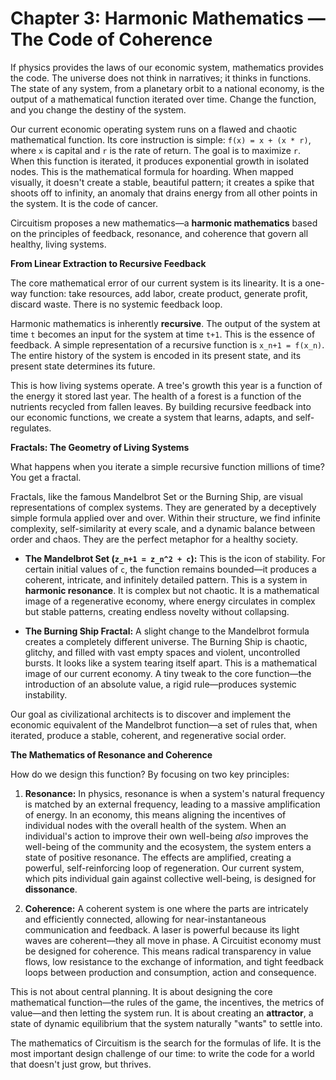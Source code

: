 # Chapter 3: Harmonic Mathematics — The Code of Coherence

If physics provides the laws of our economic system, mathematics provides the code. The universe does not think in narratives; it thinks in functions. The state of any system, from a planetary orbit to a national economy, is the output of a mathematical function iterated over time. Change the function, and you change the destiny of the system.

Our current economic operating system runs on a flawed and chaotic mathematical function. Its core instruction is simple: `f(x) = x + (x * r)`, where `x` is capital and `r` is the rate of return. The goal is to maximize `r`. When this function is iterated, it produces exponential growth in isolated nodes. This is the mathematical formula for hoarding. When mapped visually, it doesn't create a stable, beautiful pattern; it creates a spike that shoots off to infinity, an anomaly that drains energy from all other points in the system. It is the code of cancer.

Circuitism proposes a new mathematics—a **harmonic mathematics** based on the principles of feedback, resonance, and coherence that govern all healthy, living systems.

**From Linear Extraction to Recursive Feedback**

The core mathematical error of our current system is its linearity. It is a one-way function: take resources, add labor, create product, generate profit, discard waste. There is no systemic feedback loop.

Harmonic mathematics is inherently **recursive**. The output of the system at time `t` becomes an input for the system at time `t+1`. This is the essence of feedback. A simple representation of a recursive function is `x_n+1 = f(x_n)`. The entire history of the system is encoded in its present state, and its present state determines its future.

This is how living systems operate. A tree's growth this year is a function of the energy it stored last year. The health of a forest is a function of the nutrients recycled from fallen leaves. By building recursive feedback into our economic functions, we create a system that learns, adapts, and self-regulates.

**Fractals: The Geometry of Living Systems**

What happens when you iterate a simple recursive function millions of time? You get a fractal.

Fractals, like the famous Mandelbrot Set or the Burning Ship, are visual representations of complex systems. They are generated by a deceptively simple formula applied over and over. Within their structure, we find infinite complexity, self-similarity at every scale, and a dynamic balance between order and chaos. They are the perfect metaphor for a healthy society.

*   **The Mandelbrot Set (`z_n+1 = z_n^2 + c`):** This is the icon of stability. For certain initial values of `c`, the function remains bounded—it produces a coherent, intricate, and infinitely detailed pattern. This is a system in **harmonic resonance**. It is complex but not chaotic. It is a mathematical image of a regenerative economy, where energy circulates in complex but stable patterns, creating endless novelty without collapsing.

*   **The Burning Ship Fractal:** A slight change to the Mandelbrot formula creates a completely different universe. The Burning Ship is chaotic, glitchy, and filled with vast empty spaces and violent, uncontrolled bursts. It looks like a system tearing itself apart. This is a mathematical image of our current economy. A tiny tweak to the core function—the introduction of an absolute value, a rigid rule—produces systemic instability.

Our goal as civilizational architects is to discover and implement the economic equivalent of the Mandelbrot function—a set of rules that, when iterated, produce a stable, coherent, and regenerative social order.

**The Mathematics of Resonance and Coherence**

How do we design this function? By focusing on two key principles:

1.  **Resonance:** In physics, resonance is when a system's natural frequency is matched by an external frequency, leading to a massive amplification of energy. In an economy, this means aligning the incentives of individual nodes with the overall health of the system. When an individual's action to improve their own well-being *also* improves the well-being of the community and the ecosystem, the system enters a state of positive resonance. The effects are amplified, creating a powerful, self-reinforcing loop of regeneration. Our current system, which pits individual gain against collective well-being, is designed for **dissonance**.

2.  **Coherence:** A coherent system is one where the parts are intricately and efficiently connected, allowing for near-instantaneous communication and feedback. A laser is powerful because its light waves are coherent—they all move in phase. A Circuitist economy must be designed for coherence. This means radical transparency in value flows, low resistance to the exchange of information, and tight feedback loops between production and consumption, action and consequence.

This is not about central planning. It is about designing the core mathematical function—the rules of the game, the incentives, the metrics of value—and then letting the system run. It is about creating an **attractor**, a state of dynamic equilibrium that the system naturally "wants" to settle into.

The mathematics of Circuitism is the search for the formulas of life. It is the most important design challenge of our time: to write the code for a world that doesn't just grow, but thrives.
